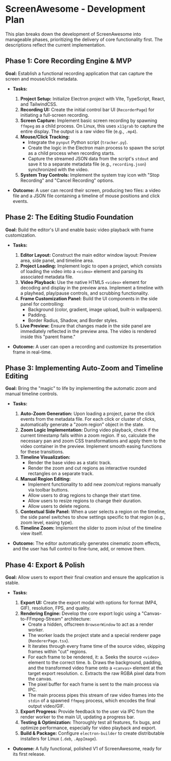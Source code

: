 # ScreenAwesome - Development Plan

This plan breaks down the development of ScreenAwesome into manageable phases, prioritizing the delivery of core functionality first. The descriptions reflect the current implementation.

## Phase 1: Core Recording Engine & MVP

**Goal:** Establish a functional recording application that can capture the screen and mouse/click metadata.

*   **Tasks:**
    1.  **Project Setup:** Initialize Electron project with Vite, TypeScript, React, and TailwindCSS.
    2.  **Recording UI:** Create the initial control bar UI (`RecorderPage`) for initiating a full-screen recording.
    3.  **Screen Capture:** Implement basic screen recording by spawning `ffmpeg` as a child process. On Linux, this uses `x11grab` to capture the entire display. The output is a raw video file (e.g., `.mp4`).
    4.  **Mouse/Click Tracking:**
        *   Integrate the `pynput` Python script (`tracker.py`).
        *   Create the logic in the Electron main process to spawn the script as a child process when recording starts.
        *   Capture the streamed JSON data from the script's `stdout` and save it to a separate metadata file (e.g., `recording.json`) synchronized with the video.
    5.  **System Tray Controls:** Implement the system tray icon with "Stop Recording" and "Cancel Recording" options.

*   **Outcome:** A user can record their screen, producing two files: a video file and a JSON file containing a timeline of mouse positions and click events.

## Phase 2: The Editing Studio Foundation

**Goal:** Build the editor's UI and enable basic video playback with frame customization.

*   **Tasks:**
    1.  **Editor Layout:** Construct the main editor window layout: Preview area, side panel, and timeline area.
    2.  **Project Loading:** Implement logic to open a project, which consists of loading the video into a `<video>` element and parsing its associated metadata file.
    3.  **Video Playback:** Use the native HTML5 `<video>` element for decoding and display in the preview area. Implement a timeline with a playhead, play/pause controls, and scrubbing functionality.
    4.  **Frame Customization Panel:** Build the UI components in the side panel for controlling:
        *   Background (color, gradient, image upload, built-in wallpapers).
        *   Padding.
        *   Border Radius, Shadow, and Border styles.
    5.  **Live Preview:** Ensure that changes made in the side panel are immediately reflected in the preview area. The video is rendered inside this "parent frame."

*   **Outcome:** A user can open a recording and customize its presentation frame in real-time.

## Phase 3: Implementing Auto-Zoom and Timeline Editing

**Goal:** Bring the "magic" to life by implementing the automatic zoom and manual timeline controls.

*   **Tasks:**
    1.  **Auto-Zoom Generation:** Upon loading a project, parse the click events from the metadata file. For each click or cluster of clicks, automatically generate a "zoom region" object in the state.
    2.  **Zoom Logic Implementation:** During video playback, check if the current timestamp falls within a zoom region. If so, calculate the necessary pan and zoom CSS transformations and apply them to the video container in the preview. Implement smooth easing functions for these transitions.
    3.  **Timeline Visualization:**
        *   Render the base video as a static track.
        *   Render the zoom and cut regions as interactive rounded rectangles on a separate track.
    4.  **Manual Region Editing:**
        *   Implement functionality to add new zoom/cut regions manually via toolbar buttons.
        *   Allow users to drag regions to change their start time.
        *   Allow users to resize regions to change their duration.
        *   Allow users to delete regions.
    5.  **Contextual Side Panel:** When a user selects a region on the timeline, the side panel switches to show settings specific to that region (e.g., zoom level, easing type).
    6.  **Timeline Zoom:** Implement the slider to zoom in/out of the timeline view itself.

*   **Outcome:** The editor automatically generates cinematic zoom effects, and the user has full control to fine-tune, add, or remove them.

## Phase 4: Export & Polish

**Goal:** Allow users to export their final creation and ensure the application is stable.

*   **Tasks:**
    1.  **Export UI:** Create the export modal with options for format (MP4, GIF), resolution, FPS, and quality.
    2.  **Rendering Engine:** Develop the core export logic using a "Canvas-to-FFmpeg-Stream" architecture:
        *   Create a hidden, offscreen `BrowserWindow` to act as a render worker.
        *   The worker loads the project state and a special renderer page (`RendererPage.tsx`).
        *   It iterates through every frame time of the source video, skipping frames within "cut" regions.
        *   For each frame to be rendered, it:
            a. Seeks the source `<video>` element to the correct time.
            b. Draws the background, padding, and the transformed video frame onto a `<canvas>` element at the target export resolution.
            c. Extracts the raw RGBA pixel data from the canvas.
        *   The pixel buffer for each frame is sent to the main process via IPC.
        *   The main process pipes this stream of raw video frames into the `stdin` of a spawned `ffmpeg` process, which encodes the final output video/GIF.
    3.  **Export Progress:** Provide feedback to the user via IPC from the render worker to the main UI, updating a progress bar.
    4.  **Testing & Optimization:** Thoroughly test all features, fix bugs, and optimize performance, especially for video playback and export.
    5.  **Build & Package:** Configure `electron-builder` to create distributable installers for Linux (`.deb`, `.AppImage`).

*   **Outcome:** A fully functional, polished V1 of ScreenAwesome, ready for its first release.
